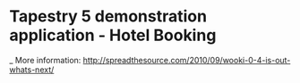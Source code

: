 # Tapestry 5 demonstration application - Hotel Booking



_
More information: http://spreadthesource.com/2010/09/wooki-0-4-is-out-whats-next/
